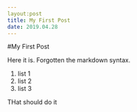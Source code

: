 ```yaml
---
layout:post
title: My First Post
date: 2019.04.28
---
```

#My First Post

Here it is. Forgotten the markdown syntax.

1. list 1
2. list 2
3. list 3

THat should do it

